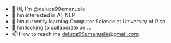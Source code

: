 - 👋 Hi, I’m @deluca99emanuele
- 👀 I’m interested in AI, NLP
- 🌱 I’m currently learning Computer Science at University of Pisa
- 💞️ I’m looking to collaborate on ...
- 📫 How to reach me deluca99emanuele@gmail.com

<!---
deluca99emanuele/deluca99emanuele is a ✨ special ✨ repository because its `README.md` (this file) appears on your GitHub profile.
You can click the Preview link to take a look at your changes.
--->
